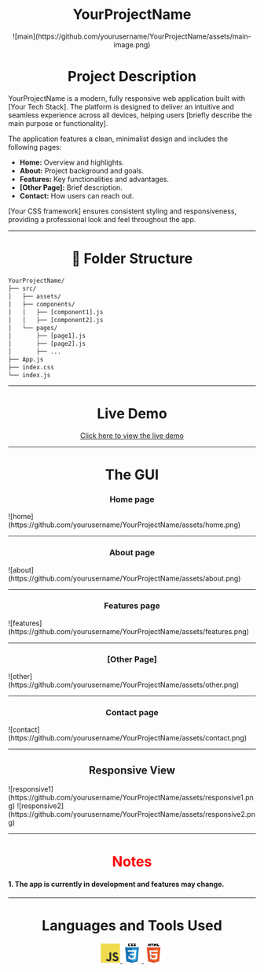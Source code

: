 <h1 align="center">YourProjectName</h1>
<p align="center">
    <!-- Replace with your own image or logo -->
    ![main](https://github.com/yourusername/YourProjectName/assets/main-image.png)
</p>

<h1 align="center">Project Description</h1>

YourProjectName is a modern, fully responsive web application built with [Your Tech Stack]. The platform is designed to deliver an intuitive and seamless experience across all devices, helping users [briefly describe the main purpose or functionality].

The application features a clean, minimalist design and includes the following pages:

- **Home:** Overview and highlights.
- **About:** Project background and goals.
- **Features:** Key functionalities and advantages.
- **[Other Page]:** Brief description.
- **Contact:** How users can reach out.

[Your CSS framework] ensures consistent styling and responsiveness, providing a professional look and feel throughout the app.

<hr>

<h1 align="center">🚀 Folder Structure</h1>

```
YourProjectName/
├── src/
│   ├── assets/
│   ├── components/
│   │   ├── [component1].js
│   │   ├── [component2].js
│   └── pages/
│       ├── [page1].js
│       ├── [page2].js
│       ├── ...
├── App.js
├── index.css
└── index.js
```

<hr>

<h1 align="center">Live Demo</h1>
<p align="center">
    <a href="https://yourproject-demo.vercel.app" target="_blank">Click here to view the live demo</a>
</p>

<hr>

<h1 align="center">The GUI</h1>

<h3 align="center">Home page</h3>
<!-- Replace with your own screenshots -->
![home](https://github.com/yourusername/YourProjectName/assets/home.png)

<hr>

<h3 align="center">About page</h3>
![about](https://github.com/yourusername/YourProjectName/assets/about.png)

<hr>

<h3 align="center">Features page</h3>
![features](https://github.com/yourusername/YourProjectName/assets/features.png)

<hr>

<h3 align="center">[Other Page]</h3>
![other](https://github.com/yourusername/YourProjectName/assets/other.png)

<hr>

<h3 align="center">Contact page</h3>
![contact](https://github.com/yourusername/YourProjectName/assets/contact.png)

<hr>

<h2 align="center">Responsive View</h2>
![responsive1](https://github.com/yourusername/YourProjectName/assets/responsive1.png)
![responsive2](https://github.com/yourusername/YourProjectName/assets/responsive2.png)

<hr>

<h1 align="center" style="color:red;">Notes</h1>
<h4 align="left">1. The app is currently in development and features may change.</h4>

<hr>

<h1 align="center">Languages and Tools Used</h1>
<p align="center">
    <a href="https://developer.mozilla.org/en-US/docs/Web/JavaScript" target="_blank" rel="noreferrer">
        <img src="https://raw.githubusercontent.com/devicons/devicon/master/icons/javascript/javascript-original.svg" alt="javascript" width="40" height="40"/>
    </a>
    <a href="https://www.w3schools.com/css/" target="_blank" rel="noreferrer">
        <img src="https://raw.githubusercontent.com/devicons/devicon/master/icons/css3/css3-original-wordmark.svg" alt="css3" width="40" height="40"/>
    </a>
    <a href="https://www.w3.org/html/" target="_blank" rel="noreferrer">
        <img src="https://raw.githubusercontent.com/devicons/devicon/master/icons/html5/html5-original-wordmark.svg" alt="html5" width="40" height="40"/>
    </a>
    <!-- Add or remove icons as needed for your stack -->
</p>
